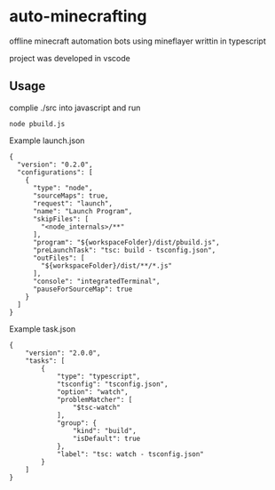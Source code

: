# auto-minecrafting
offline minecraft automation bots using mineflayer writtin in typescript

project was developed in vscode

## Usage
complie ./src into javascript and run 
```
node pbuild.js
```

Example launch.json
```
{
  "version": "0.2.0",
  "configurations": [
    {
      "type": "node",
      "sourceMaps": true,
      "request": "launch",
      "name": "Launch Program",
      "skipFiles": [
        "<node_internals>/**"
      ],
      "program": "${workspaceFolder}/dist/pbuild.js",
      "preLaunchTask": "tsc: build - tsconfig.json",
      "outFiles": [
        "${workspaceFolder}/dist/**/*.js"
      ],
      "console": "integratedTerminal",
      "pauseForSourceMap": true
    }
  ]
}
```

Example task.json
```
{
	"version": "2.0.0",
	"tasks": [
		{
			"type": "typescript",
			"tsconfig": "tsconfig.json",
			"option": "watch",
			"problemMatcher": [
				"$tsc-watch"
			],
			"group": {
				"kind": "build",
				"isDefault": true
			},
			"label": "tsc: watch - tsconfig.json"
		}
	]
}
```

